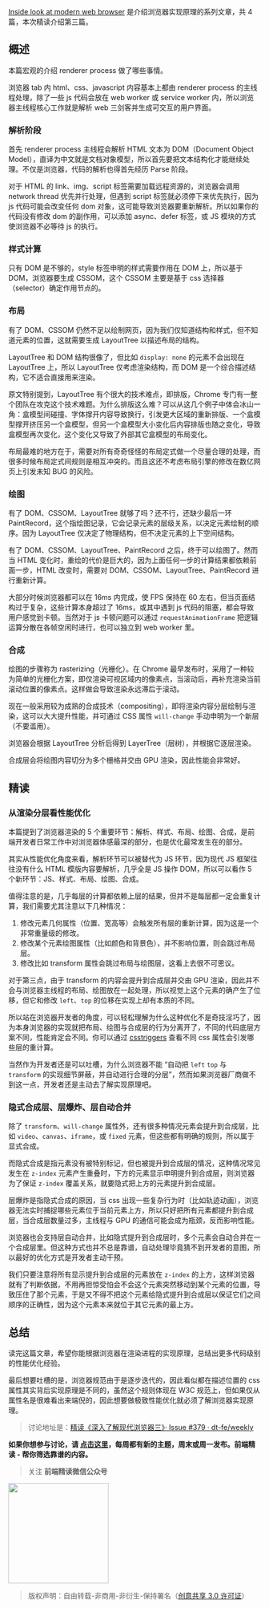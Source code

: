 [Inside look at modern web browser](https://developers.google.com/web/updates/2018/09/inside-browser-part3) 是介绍浏览器实现原理的系列文章，共 4 篇，本次精读介绍第三篇。

## 概述

本篇宏观的介绍 renderer process 做了哪些事情。

浏览器 tab 内 html、css、javascript 内容基本上都由 renderer process 的主线程处理，除了一些 js 代码会放在 web worker 或 service worker 内，所以浏览器主线程核心工作就是解析 web 三剑客并生成可交互的用户界面。

### 解析阶段

首先 renderer process 主线程会解析 HTML 文本为 DOM（Document Object Model），直译为中文就是文档对象模型，所以首先要把文本结构化才能继续处理。不仅是浏览器，代码的解析也得首先经历 Parse 阶段。

对于 HTML 的 link、img、script 标签需要加载远程资源的，浏览器会调用 network thread 优先并行处理，但遇到 script 标签就必须停下来优先执行，因为 js 代码可能会改变任何 dom 对象，这可能导致浏览器要重新解析。所以如果你的代码没有修改 dom 的副作用，可以添加 async、defer 标签，或 JS 模块的方式使浏览器不必等待 js 的执行。

### 样式计算

只有 DOM 是不够的，style 标签申明的样式需要作用在 DOM 上，所以基于 DOM，浏览器要生成 CSSOM，这个 CSSOM 主要是基于 css 选择器（selector）确定作用节点的。

### 布局

有了 DOM、CSSOM 仍然不足以绘制网页，因为我们仅知道结构和样式，但不知道元素的位置，这就需要生成 LayoutTree 以描述布局的结构。

LayoutTree 和 DOM 结构很像了，但比如 `display: none` 的元素不会出现在 LayoutTree 上，所以 LayoutTree 仅考虑渲染结构，而 DOM 是一个综合描述结构，它不适合直接用来渲染。

原文特别提到，LayoutTree 有个很大的技术难点，即排版，Chrome 专门有一整个团队在攻克这个技术难题。为什么排版这么难？可以从这几个例子中体会冰山一角：盒模型间碰撞、字体撑开内容导致换行，引发更大区域的重新排版、一个盒模型撑开挤压另一个盒模型，但另一个盒模型大小变化后内容排版也随之变化，导致盒模型再次变化，这个变化又导致了外部其它盒模型的布局变化。

布局最难的地方在于，需要对所有奇奇怪怪的布局定式做一个尽量合理的处理，而很多时候布局定式间规则是相互冲突的。而且这还不考虑布局引擎的修改在数亿网页上引发未知 BUG 的风险。

### 绘图

有了 DOM、CSSOM、LayoutTree 就够了吗？还不行，还缺少最后一环 PaintRecord，这个指绘图记录，它会记录元素的层级关系，以决定元素绘制的顺序。因为 LayoutTree 仅决定了物理结构，但不决定元素的上下空间结构。

有了 DOM、CSSOM、LayoutTree、PaintRecord 之后，终于可以绘图了。然而当 HTML 变化时，重绘的代价是巨大的，因为上面任何一步的计算结果都依赖前面一步，HTML 改变时，需要对 DOM、CSSOM、LayoutTree、PaintRecord 进行重新计算。

大部分时候浏览器都可以在 16ms 内完成，使 FPS 保持在 60 左右，但当页面结构过于复杂，这些计算本身超过了 16ms，或其中遇到 js 代码的阻塞，都会导致用户感觉到卡顿。当然对于 js 卡顿问题可以通过 `requestAnimationFrame` 把逻辑运算分散在各帧空闲时进行，也可以独立到 web worker 里。

### 合成

绘图的步骤称为 rasterizing（光栅化）。在 Chrome 最早发布时，采用了一种较为简单的光栅化方案，即仅渲染可视区域内的像素点，当滚动后，再补充渲染当前滚动位置的像素点。这样做会导致渲染永远滞后于滚动。

现在一般采用较为成熟的合成技术（compositing），即将渲染内容分层绘制与渲染，这可以大大提升性能，并可通过 CSS 属性 `will-change` 手动申明为一个新层（不要滥用）。

浏览器会根据 LayoutTree 分析后得到 LayerTree（层树），并根据它逐层渲染。

合成层会将绘图内容切分为多个栅格并交由 GPU 渲染，因此性能会非常好。

## 精读

### 从渲染分层看性能优化

本篇提到了浏览器渲染的 5 个重要环节：解析、样式、布局、绘图、合成，是前端开发者日常工作中对浏览器体感最深的部分，也是优化最常发生在的部分。

其实从性能优化角度来看，解析环节可以被替代为 JS 环节，因为现代 JS 框架往往没有什么 HTML 模版内容要解析，几乎全是 JS 操作 DOM，所以可以看作 5 个新环节：JS、样式、布局、绘图、合成。

值得注意的是，几乎每层的计算都依赖上层的结果，但并不是每层都一定会重复计算，我们需要尤其注意以下几种情况：

1. 修改元素几何属性（位置、宽高等）会触发所有层的重新计算，因为这是一个非常重量级的修改。
2. 修改某个元素绘图属性（比如颜色和背景色），并不影响位置，则会跳过布局层。
3. 修改比如 transform 属性会跳过布局与绘图层，这看上去很不可思议。

对于第三点，由于 transform 的内容会提升到合成层并交由 GPU 渲染，因此并不会与浏览器主线程的布局、绘图放在一起处理，所以视觉上这个元素的确产生了位移，但它和修改 `left`、`top` 的位移在实现上却有本质的不同。

所以站在浏览器开发者的角度，可以轻松理解为什么这种优化不是奇技淫巧了，因为本身浏览器的实现就把布局、绘图与合成层的行为分离开了，不同的代码底层方案不同，性能肯定会不同。你可以通过 [csstriggers](https://csstriggers.com/) 查看不同 css 属性会引发哪些层的重计算。

当然作为开发者还是可以吐槽，为什么浏览器不能 “自动把 `left` `top` 与 `transform` 的实现细节屏蔽，并自动进行合理的分层”，然而如果浏览器厂商做不到这一点，开发者还是主动去了解实现原理吧。

### 隐式合成层、层爆炸、层自动合并

除了 `transform`、`will-change` 属性外，还有很多种情况元素会提升到合成层，比如 `video`、`canvas`、`iframe`，或 `fixed` 元素，但这些都有明确的规则，所以属于显式合成。

而隐式合成是指元素没有被特别标记，但也被提升到合成层的情况，这种情况常见发生在 `z-index` 元素产生重叠时，下方的元素显示申明提升到合成层，则浏览器为了保证 `z-index` 覆盖关系，就要隐式把上方的元素提升到合成层。

层爆炸是指隐式合成的原因，当 css 出现一些复杂行为时（比如轨迹动画），浏览器无法实时捕捉哪些元素位于当前元素上方，所以只好把所有元素都提升到合成层，当合成层数量过多，主线程与 GPU 的通信可能会成为瓶颈，反而影响性能。

浏览器也会支持层自动合并，比如隐式提升到合成层时，多个元素会自动合并在一个合成层里。但这种方式也并不总是靠谱，自动处理毕竟猜不到开发者的意图，所以最好的优化方式是开发者主动干预。

我们只要注意将所有显示提升到合成层的元素放在 `z-index` 的上方，这样浏览器就有了判断依据，不用再担惊受怕会不会这个元素突然移动到某个元素的位置，导致压住了那个元素，于是又不得不把这个元素给隐式提升到合成层以保证它们之间顺序的正确性，因为这个元素本来就位于其它元素的最上方。

## 总结

读完这篇文章，希望你能根据浏览器在渲染进程的实现原理，总结出更多代码级别的性能优化经验。

最后想要吐槽的是，浏览器规范由于是逐步迭代的，因此看似都在描述位置的 css 属性其实背后实现原理是不同的，虽然这个规则体现在 W3C 规范上，但如果仅从属性名是很难看出来端倪的，因此想要做极致性能优化就必须了解浏览器实现原理。

> 讨论地址是：[精读《深入了解现代浏览器三》· Issue #379 · dt-fe/weekly](https://github.com/dt-fe/weekly/issues/379)

**如果你想参与讨论，请 [点击这里](https://github.com/dt-fe/weekly)，每周都有新的主题，周末或周一发布。前端精读 - 帮你筛选靠谱的内容。**

> 关注 **前端精读微信公众号**

<img width=200 src="https://img.alicdn.com/tfs/TB165W0MCzqK1RjSZFLXXcn2XXa-258-258.jpg">

> 版权声明：自由转载-非商用-非衍生-保持署名（[创意共享 3.0 许可证](https://creativecommons.org/licenses/by-nc-nd/3.0/deed.zh)）
